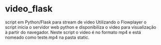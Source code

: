 # video_flask
script em Python/Flask para stream de video 
Utilizando o Flowplayer o script inicia o servidor web python e disponibiliza o video para visualização à partir do navegador.
Neste script o video é no formato mp4 e está nomeado como teste.mp4 na pasta static.
